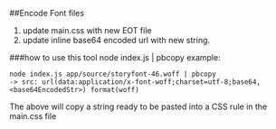 
##Encode Font files

1. update main.css with new EOT file
2. update inline base64 encoded url with new string.

###how to use this tool
    node index.js <path-to-font> | pbcopy
example:

    node index.js app/source/storyfont-46.woff | pbcopy
    -> src: url(data:application/x-font-woff;charset=utf-8;base64,<base64EncodedStr>) format(woff)
 
The above will copy a string ready to be pasted into a CSS rule in the main.css file 
